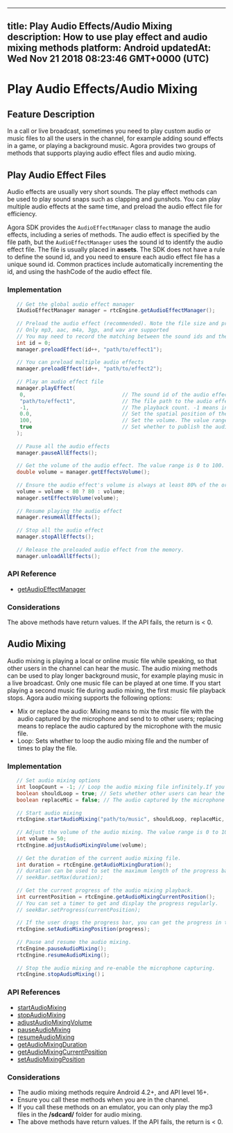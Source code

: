 
---
title: Play Audio Effects/Audio Mixing
description: How to use play effect and audio mixing methods
platform: Android
updatedAt: Wed Nov 21 2018 08:23:46 GMT+0000 (UTC)
---
# Play Audio Effects/Audio Mixing
## Feature Description
In a call or live broadcast, sometimes you need to play custom audio or music files to all the users in the channel, for example adding sound effects in a game, or playing a background music. Agora provides two groups of methods that supports playing audio effect files and audio mixing.
## Play Audio Effect Files

Audio effects are usually very short sounds. The play effect methods can be used to play sound snaps such as clapping and gunshots. You can play multiple audio effects at the same time, and preload the audio effect file for efficiency.

Agora SDK provides the `AudioEffectManager` class to manage the audio effects, including a series of methods. The audio effect is specified by the file path, but the `AudioEffectManager` uses the sound id to identify the audio effect file. The file is usually placed in **assets**. The SDK does not have a rule to define the sound id, and you need to ensure each audio effect file has a unique sound id. Common practices include automatically incrementing the id, and using the hashCode of the audio effect file.

### Implementation

```java
   // Get the global audio effect manager
   IAudioEffectManager manager = rtcEngine.getAudioEffectManager();
  
   // Preload the audio effect (recommended). Note the file size and preload the file before joining the channel.
   // Only mp3, aac, m4a, 3gp, and wav are supported
   // You may need to record the matching between the sound ids and the file paths.
   int id = 0;
   manager.preloadEffect(id++, "path/to/effect1");
  
   // You can preload multiple audio effects
   manager.preloadEffect(id++, "path/to/effect2");
  
   // Play an audio effect file
   manager.playEffect(
    0,                               // The sound id of the audio effect file to play
    "path/to/effect1",               // The file path to the audio effect
    -1,                              // The playback count. -1 means inifinite loop until stopEffect() or stopAllEffects() is called.
    0.0,                             // Set the spatial position of the audio effect. 0 means the audio effect shows ahead.
    100,                             // Set the volume. The value range is 0 to 100. 100 represents the original volume.
    true                             // Set whether to publish the audio effecet.
   );
  
   // Pause all the audio effects
   manager.pauseAllEffects();
  
   // Get the volume of the audio effect. The value range is 0 to 100.
   double volume = manager.getEffectsVolume();
  
   // Ensure the audio effect's volume is always at least 80% of the original volume.
   volume = volume < 80 ? 80 : volume;
   manager.setEffectsVolume(volume);
  
   // Resume playing the audio effect
   manager.resumeAllEffects();
  
   // Stop all the audio effect
   manager.stopAllEffects();
  
   // Release the preloaded audio effect from the memory.
   manager.unloadAllEffects();
```

### API Reference

- [getAudioEffectManager](https://docs.agora.io/en/Interactive%20Broadcast/API%20Reference/java/classio_1_1agora_1_1rtc_1_1_rtc_engine.html#afd61b8d5e923f9e03cd419dcaf23b4af)

### Considerations

The above methods have return values. If the API fails, the return is < 0.

## Audio Mixing

Audio mixing is playing a local or online music file while speaking, so that other users in the channel can hear the music. The audio mixing methods can be used to play longer background music, for example playing music in a live broadcast. Only one music file can be played at one time. If you start playing a second music file during audio mixing, the first music file playback stops.
Agora audio mixing supports the following options:
- Mix or replace the audio: Mixing means to mix the music file with the audio captured by the microphone and send to to other users; replacing means to replace the audio captured by the microphone with the music file.
- Loop: Sets whether to loop the audio mixing file and the number of times to play the file.

### Implementation

```java
   // Set audio mixing options
   int loopCount = -1; // Loop the audio mixing file infinitely.If you use a positive integer, it represents the number of times to play the file.
   boolean shouldLoop = true; // Sets whether other users can hear the audio mixing; if set to true, only the local user can hear the audio mixing.
   boolean replaceMic = false; // The audio captured by the microphone is not replaced by the audio mixing file.
  
   // Start audio mixing
   rtcEngine.startAudioMixing("path/to/music", shouldLoop, replaceMic, loopCount);
  
   // Adjust the volume of the audio mixing. The value range is 0 to 100. 100 represents the orginial volume (default).
   int volume = 50;
   rtcEngine.adjustAudioMixingVolume(volume);
  
   // Get the duration of the current audio mixing file.
   int duration = rtcEngine.getAudioMixingDuration();
   // duration can be used to set the maximum length of the progress bar.
   // seekBar.setMax(duration);
  
   // Get the current progress of the audio mixing playback.
   int currentPosition = rtcEngine.getAudioMixingCurrentPosition();
   // You can set a timer to get and display the progress regularly.
   // seekBar.setProgress(currentPosition);
  
   // If the user drags the progress bar, you can get the progress in the callback of the seekBar and reset the current position of the music.
   rtcEngine.setAudioMixingPosition(progress);
  
   // Pause and resume the audio mixing.
   rtcEngine.pauseAudioMixing();
   rtcEngine.resumeAudioMixing();
  
   // Stop the audio mixing and re-enable the microphone capturing.
   rtcEngine.stopAudioMixing()；
```

### API References

- [startAudioMixing](https://docs.agora.io/en/Interactive%20Broadcast/API%20Reference/java/classio_1_1agora_1_1rtc_1_1_rtc_engine.html#ac56ceea1a143a4898382bce10b04df09)
- [stopAudioMixing](https://docs.agora.io/en/Interactive%20Broadcast/API%20Reference/java/classio_1_1agora_1_1rtc_1_1_rtc_engine.html#addb1cbc23b7f725eea6eedd18412854d)
- [adjustAudioMixingVolume](https://docs.agora.io/en/Interactive%20Broadcast/API%20Reference/java/classio_1_1agora_1_1rtc_1_1_rtc_engine.html#a13c5737248d5a5abf6e8eb3130aba65a)
- [pauseAudioMixing](https://docs.agora.io/en/Interactive%20Broadcast/API%20Reference/java/classio_1_1agora_1_1rtc_1_1_rtc_engine.html#ab2d4fb72ec3031f59da72b55857e0da7)
- [resumeAudioMixing](https://docs.agora.io/en/Interactive%20Broadcast/API%20Reference/java/classio_1_1agora_1_1rtc_1_1_rtc_engine.html#aedad78215c21f0a6acac7f155199f3ce)
- [getAudioMixingDuration](https://docs.agora.io/en/Interactive%20Broadcast/API%20Reference/java/classio_1_1agora_1_1rtc_1_1_rtc_engine.html#a8bbeb8a8b07e4e7b1a0a493f1c66998d)
- [getAudioMixingCurrentPosition](https://docs.agora.io/en/Interactive%20Broadcast/API%20Reference/java/classio_1_1agora_1_1rtc_1_1_rtc_engine.html#a5119b0e6b356f867f7e13a6e1b2bb3e5)
- [setAudioMixingPosition](https://docs.agora.io/en/Interactive%20Broadcast/API%20Reference/java/classio_1_1agora_1_1rtc_1_1_rtc_engine.html#a12c3dc250c86d54552c1589dfda2e002)

### Considerations

- The audio mixing methods require Android 4.2+, and API level 16+.
- Ensure you call these methods when you are in the channel.
- If you call these methods on an emulator, you can only play the mp3 files in the **/sdcard/** folder for audio mixing.
- The above methods have return values. If the API fails, the return is < 0.
